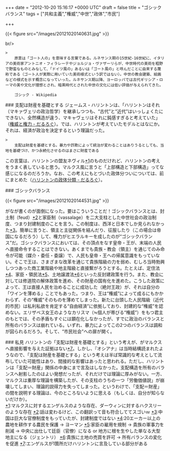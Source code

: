 
+++
date = "2012-10-20 15:16:17 +0000 UTC"
draft = false
title = "ゴシックバランス"
tags = ["共和主義","権威","中世","政体","市民"]

+++


{{< figure src="/images/20121020140631.jpg"  >}}

br/>


    >
        原意は「ゴート人の」を意味する言葉である。ルネサンス期の15世紀-16世紀に、イタリアの美術家アントニオ・フィラレーテやジョルジョ・ヴァザーリらが、中世時代の美術を粗野で野蛮なものとみなして、「ドイツ風の」あるいは「ゴート風の」と呼んだことに由来する蔑称である（ゴート人が実際に用いていた美術様式という訳ではない）。中世の教会建築、絵画などの様式を示す概念になっていった。ルネサンス期以降、ヨーロッパでは古代ギリシア・ローマの美や文化が理想とされ、暗黒時代とされた中世の文化には低い評価が与えられてきた。

        ゴシック - Wikipedia
    

<div class="section">
    ### 支配は財産を基礎とする
    ジェームス・ハリントンは、「ハリントンはそれ（マキァヴェリの政治哲学）を継承しつつも、“古代”と“近代”はいっしょくたにできない、全然構造が違う、マキャヴェリはそれに鈍感すぎると考えていた」（<a href="https://blog.daruyanagi.jp/entry/2012/10/16/084545">権威と権力 - だるろぐ</a>）。では、ハリントンが考えていたモデルとはなにか。それは、経済が政治を決定するという理論だった。

    >
        支配は財産を基礎とする。暴力や詐欺によって統治が変わることはありうるとしても、当地を基礎づけ、かつ永続化させるのはまさに財産である

    
この言葉は、ハリントンの盟友ネヴィル<a href="#f-865be302" name="fn-865be302" title="マルクスに対するエンゲルスのような存在、ダーウィンに対するハクスリーのような存在">*1</a>のものだけれど、ハリントンの考えをうまく表していると思う。マルクス風に言うと「上部構造と下部構造」ってな感じになるのだろうか。なお、この考えにもとづいた政体分ついについては、前にまとめた（<a href="https://blog.daruyanagi.jp/entry/2012/08/29/033503">ハリントンの政体分類 - だるろぐ</a>）。

</div>
<div class="section">
    ### ゴシックバランス
    

{{< figure src="/images/20121020144531.jpg"  >}}

がなが書くのが面倒になった。要はこういうことだ！ゴシックバランスとは、封土制（feud）<a href="#f-81835acf" name="fn-81835acf" title="話は変わるけど、この翻訳って音も符合しててスゴいｗ">*2</a>と家臣制（vassalage）を二大支柱とした中世社会の政治制度、つまり封建制度のことを言う。この制度は、西洋と日本でしか見られなかった<a href="#f-659aae81" name="fn-659aae81" title="中国は巨大な官僚制度をもっていたが、封建制度ではない">*3</a>。簡単に言うと、領主と主従関係を結んだり、征服したり（この場合は帝国になるだろう）して、権力がヒエラルキーを成したのが“ゴシックバランス”だ。ゴシックバランスにおいては、その頂点をなす皇帝・王が、末端の人民へ直接命令することはできない。あくまでも貴族・教会（領主）を通じてのみ命令が可能（媒介・委任・委譲）で、人民も皇帝・王への帰属意識をもっていない。そこで王は、さまざまな改革を通じて貴族階級の力を弱め、むしろ当時勃興しつつあった商工業階級や地主階級と直接繋がろうとする。たとえば、定住法<a href="#f-f4abfbf4" name="fn-f4abfbf4" title="20エーカー以上の農地を耕作する農民を保護 → ヨーマン">*4</a>、家臣・領民法<a href="#f-194259d4" name="fn-194259d4" title="家臣の雇用を規制 → 貴族の軍事力を削減 → 中央に出仕して廷臣（官僚）になる or 地方に根を生やした単なる大型地主になる（ジェントリ）">*5</a>、土地譲渡法<a href="#f-39e50185" name="fn-39e50185" title="貴族に土地の売買を許可 → 所有バランスの変化を促進">*6</a>といった反封建政策を行う。また、教会に対しては修道院の解体政策を進め、その財産の国有化を進めた。こうした政策によって、王は直接人民を治めることに成功した（絶対王政）が、それは自分の「ワインを薄める」ことでもあった。つまり、王は“権威”によって成るにもかかわらず、その“権威”そのものを薄めてしまった。新たに台頭した人民階級（近代的市民）は私利私欲を肯定する“自由経済”に依拠しており、封建的な“権威”を認めない。エリザベス女王のようなカリスマ（≒個人が帯びる“権威”）をもつ君主のもとでは、その矛盾もすぐには顕在化しなかったが、すでに政治のバランスと所有のバランスは崩れている。いずれ、暴力によってこの2つのバランスは調和が図られるだろう。そして、“市民社会”への扉が開く。

</div>
<div class="section">
    ### 私見
    ハリントンの「支配は財産を基礎とする」という考えが、がマルクスへ直接影響を与えた証拠はない<a href="#f-23909a4f" name="fn-23909a4f" title="エンゲルスが1箇所だけハリントンに言及している部分がある">*7</a>。しかし、『オシアナ』は当時結構読まれたようなので、「支配は財産を基礎とする」という考えは半ば常識的な考えとして流布していた可能性はあり、間接的な影響はあったと思われる。ただし、ハリントンは「支配＝財産」関係の中身にまで言及はしなかった。支配構造を所有のバランスへ射影したのはよい発想だったが、それだけでは理論に厚みがない。一方、マルクスは重厚な理論を構築したが、その支柱のうちの一つ「労働価値説」が崩壊してしまい、理論的説得力を失ってしまった。というわけで、「支配＝財産」の間を説明する理論は、今のところないように思える（もしくは、自分が知らないだけか）。

</div><div class="footnote">
<a href="#fn-865be302" name="f-865be302" class="footnote-number">*1</a><span class="footnote-delimiter">:</span><span class="footnote-text">マルクスに対するエンゲルスのような存在、ダーウィンに対するハクスリーのような存在</span>
<a href="#fn-81835acf" name="f-81835acf" class="footnote-number">*2</a><span class="footnote-delimiter">:</span><span class="footnote-text">話は変わるけど、この翻訳って音も符合しててスゴいｗ</span>
<a href="#fn-659aae81" name="f-659aae81" class="footnote-number">*3</a><span class="footnote-delimiter">:</span><span class="footnote-text">中国は巨大な官僚制度をもっていたが、封建制度ではない</span>
<a href="#fn-f4abfbf4" name="f-f4abfbf4" class="footnote-number">*4</a><span class="footnote-delimiter">:</span><span class="footnote-text">20エーカー以上の農地を耕作する農民を保護 → ヨーマン</span>
<a href="#fn-194259d4" name="f-194259d4" class="footnote-number">*5</a><span class="footnote-delimiter">:</span><span class="footnote-text">家臣の雇用を規制 → 貴族の軍事力を削減 → 中央に出仕して廷臣（官僚）になる or 地方に根を生やした単なる大型地主になる（ジェントリ）</span>
<a href="#fn-39e50185" name="f-39e50185" class="footnote-number">*6</a><span class="footnote-delimiter">:</span><span class="footnote-text">貴族に土地の売買を許可 → 所有バランスの変化を促進</span>
<a href="#fn-23909a4f" name="f-23909a4f" class="footnote-number">*7</a><span class="footnote-delimiter">:</span><span class="footnote-text">エンゲルスが1箇所だけハリントンに言及している部分がある</span>
</div>

